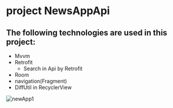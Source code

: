 #  project NewsAppApi
## The following technologies are used in this project:
+ Mvvm
+ Retrofit
   + Search in Api by Retrofit
+ Room 
+ navigation(Fragment)
+ DiffUtil in RecyclerView

![newApp1](https://user-images.githubusercontent.com/74426462/198575716-1a6dbafe-6408-44a8-a07d-f4ae77c5b01e.png)
